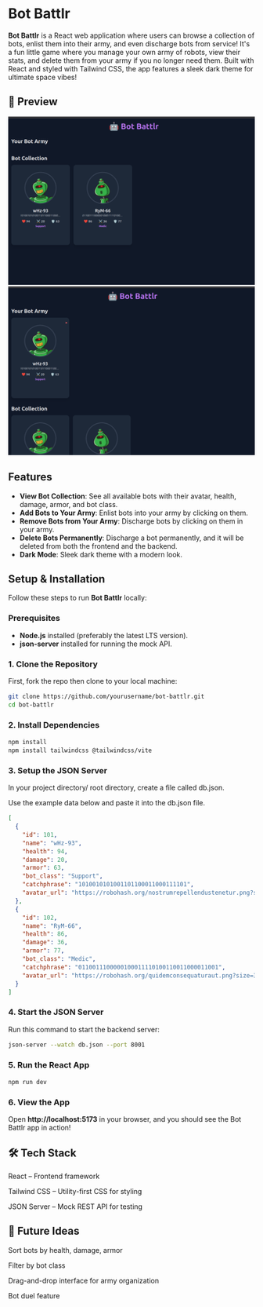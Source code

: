 # Bot Battlr

**Bot Battlr** is a React web application where users can browse a collection of bots, enlist them into their army, and even discharge bots from service! It's a fun little game where you manage your own army of robots, view their stats, and delete them from your army if you no longer need them. Built with React and styled with Tailwind CSS, the app features a sleek dark theme for ultimate space vibes!

## 📸 Preview

<img src="./public/images/Screenshot from 2025-04-23 20-43-18.png" alt="Bot Battlr Screenshot 1" width="700"/>
<br />
<img src="./public/images/Screenshot from 2025-04-23 20-43-33.png" alt="Bot Battlr Screenshot 2" width="700"/>

## Features
- **View Bot Collection**: See all available bots with their avatar, health, damage, armor, and bot class.
- **Add Bots to Your Army**: Enlist bots into your army by clicking on them.
- **Remove Bots from Your Army**: Discharge bots by clicking on them in your army.
- **Delete Bots Permanently**: Discharge a bot permanently, and it will be deleted from both the frontend and the backend.
- **Dark Mode**: Sleek dark theme with a modern look.
  
## Setup & Installation

Follow these steps to run **Bot Battlr** locally:

### Prerequisites

- **Node.js** installed (preferably the latest LTS version).
- **json-server** installed for running the mock API.

### 1. Clone the Repository

First, fork the repo then clone to your local machine:

```bash
git clone https://github.com/yourusername/bot-battlr.git
cd bot-battlr
```

### 2. Install Dependencies
```bash 
npm install
npm install tailwindcss @tailwindcss/vite
```

### 3. Setup the JSON Server
In your project directory/ root directory, create a file called db.json.

Use the example data below and paste it into the db.json file.
```json
[
  {
    "id": 101,
    "name": "wHz-93",
    "health": 94,
    "damage": 20,
    "armor": 63,
    "bot_class": "Support",
    "catchphrase": "1010010101001101100011000111101",
    "avatar_url": "https://robohash.org/nostrumrepellendustenetur.png?size=300x300&set=set1"
  },
  {
    "id": 102,
    "name": "RyM-66",
    "health": 86,
    "damage": 36,
    "armor": 77,
    "bot_class": "Medic",
    "catchphrase": "0110011100000100011110100110011000011001",
    "avatar_url": "https://robohash.org/quidemconsequaturaut.png?size=300x300&set=set1"
  }
]
```

### 4. Start the JSON Server
Run this command to start the backend server:
```bash
json-server --watch db.json --port 8001
```

### 5. Run the React App
```bash
npm run dev
```
### 6. View the App
Open **http://localhost:5173** in your browser, and you should see the Bot Battlr app in action!


## 🛠 Tech Stack
React – Frontend framework

Tailwind CSS – Utility-first CSS for styling

JSON Server – Mock REST API for testing

## 🚧 Future Ideas
Sort bots by health, damage, armor

Filter by bot class

Drag-and-drop interface for army organization

Bot duel feature

